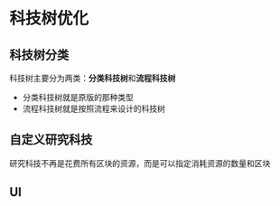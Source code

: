 # 科技树优化
## 科技树分类
科技树主要分为两类：**分类科技树**和**流程科技树**  
- 分类科技树就是原版的那种类型
- 流程科技树就是按照流程来设计的科技树
## 自定义研究科技
研究科技不再是花费所有区块的资源，而是可以指定消耗资源的数量和区块
## UI


